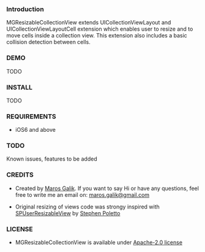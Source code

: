 ### Introduction

MGResizableCollectionView extends UICollectionViewLayout and UICollectionViewLayoutCell extension which enables user to resize and to move cells inside a collection view. This extension also includes a basic collision detection between cells.

### DEMO
TODO

### INSTALL
TODO

### REQUIREMENTS
* iOS6 and above

### TODO
Known issues, features to be added

### CREDITS
* Created by [Maros Galik](https://twitter.com/maroskog). If you want to say Hi or have any questions, feel free to write me an email on: maros.galik@gmail.com

* Original resizing of views code was strongy inspired with [SPUserResizableView](https://github.com/spoletto/SPUserResizableView) by [Stephen Poletto](http://stephenpoletto.com/)

### LICENSE
* MGResizableCollectionView is available under [Apache-2.0 license](http://www.apache.org/licenses/LICENSE-2.0)

